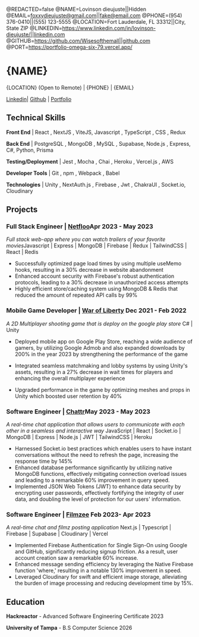 @REDACTED=false
@NAME=Lovinson dieujuste||Hidden
@EMAIL=foxxydieujuste@gmail.com||fake@email.com
@PHONE=(954) 376-0410||(555) 123-5555
@LOCATION=Fort Lauderdale, FL 33312||City, State ZIP
@LINKEDIN=https://www.linkedin.com/in/lovinson-dieujuste/||linkedin.com
@GITHUB=https://github.com/Wisesofthemall||github.com
@PORT=https://portfolio-omega-six-79.vercel.app/

# {NAME}


{LOCATION} (Open to Remote) | {PHONE} | {EMAIL} 

[Linkedin](https://www.linkedin.com/in/lovinson-dieujuste/)| [Github](https://github.com/Wisesofthemall) | [Portfolio](https://portfolio-omega-six-79.vercel.app/)

<div className="vertical-spacer"></div>

## Technical Skills

**Front End** | React , NextJS , ViteJS, Javascript , TypeScript , CSS , Redux

**Back End** | PostgreSQL , MongoDB , MySQL , Supabase, Node.js , Express, C#, Python, Prisma

**Testing/Deployment** | Jest , Mocha , Chai , Heroku , Vercel.js , AWS

**Developer Tools** |  Git , npm , Webpack , Babel 

**Technologies** | Unity , NextAuth.js , Firebase , Jwt , ChakraUI , Socket.io, Cloudinary

<div className="vertical-spacer"></div>

## Projects

### Full Stack Engineer |  [Netfloo](https://github.com/Wisesofthemall/Netfloo-2.0)<span class="spacer"></span>Apr 2023 - May 2023

*Full stack web-app where you can watch trailers of your favorite movies*<span class="spacer"></span>Javascript |  Express | MongoDB | Firebase | Redux | TailwindCSS | React | Redis

- Successfully optimized page load times by using multiple useMemo hooks, resulting in a 30% decrease in website abandonment
- Enhanced account security with Firebase's robust authentication protocols, leading to a 30% decrease in unauthorized access attempts
- Highly efficient store/caching system using MongoDB & Redis that reduced the amount of repeated API calls by 99% 



<div className="vertical-spacer"></div>

### Mobile Game Developer | [War of Liberty](https://play.google.com/store/apps/details?id=com.war.liberty.game&hl=en_US&gl=US) <span class="spacer"></span>Dec 2021 - Feb 2022

*A 2D Multiplayer shooting game that is deploy on the google play store* <span class="spacer"></span> C# | Unity

- Deployed mobile app on Google Play Store, reaching a wide audience of gamers, by utilizing Google Admob and also expanded downloads by 200% in the year 2023 by strengthening the performance of the game
- Integrated seamless matchmaking and lobby systems by using Unity's assets, resulting in a 27% decrease in wait times for players and enhancing the overall multiplayer experience

- Upgraded performance in the game by optimizing meshes and props in Unity which boosted user retention by 40%


<div className="vertical-spacer"></div>

### Software Engineer | [Chattr](https://github.com/Wisesofthemall/Chattr)<span class="spacer"></span>May 2023 - May 2023

*A real-time chat application that allows users to communicate with each other in a seamless and interactive way* <span class="spacer"></span>  JavaScript | React | Socket.io | MongoDB | Express | Node.js | JWT | TailwindCSS | Heroku

- Harnessed Socket.io best practices which enables users to have instant conversations without the need to refresh the page, increasing the response time by 145%
- Enhanced database performance significantly by utilizing native MongoDB functions, effectively mitigating connection overload issues and leading to a remarkable 60% improvement in query speed.
- Implemented JSON Web Tokens (JWT) to enhance data security by encrypting user passwords, effectively fortifying the integrity of user data, and doubling the level of protection for our users' information.
<div className="vertical-spacer"></div>

### Software Engineer | [Filmzee](https://filmzee.vercel.app/) <span class="spacer"></span> Feb 2023- Apr 2023

*A real-time chat and filmz posting application* <span class="spacer"></span> Next.js | Typescript | Firebase | Supabase | Cloudinary | Vercel

- Implemented Firebase Authentication for Single Sign-On using Google and GitHub, significantly reducing signup friction. As a result, user account creation saw a remarkable 60% increase.
- Enhanced message sending efficiency by leveraging the Native Firebase function 'where,' resulting in a notable 130% improvement in speed.
- Leveraged Cloudinary for swift and efficient image storage, alleviating the burden of image processing and reducing development time by 15%.


<div className="vertical-spacer"></div>

<!-- Move this section above Technical Skills if you're a student/new grad -->
## Education

**Hackreactor** - Advanced Software Engineering Certificate<span class="spacer"></span>  2023

**University of Tampa** - B.S Computer Science<span class="spacer"></span>  2026

